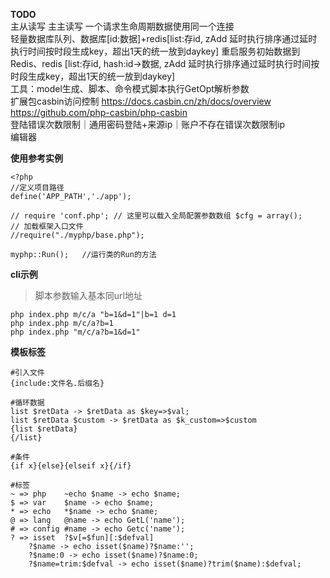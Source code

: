 **TODO**   
主从读写  主主读写  一个请求生命周期数据使用同一个连接   
轻量数据库队列、数据库[id:数据]+redis[list:存id, zAdd 延时执行排序通过延时执行时间按时段生成key，超出1天的统一放到daykey] 重启服务初始数据到Redis、redis [list:存id, hash:id->数据, zAdd 延时执行排序通过延时执行时间按时段生成key，超出1天的统一放到daykey]   
工具：model生成、脚本、命令模式脚本执行GetOpt解析参数    
扩展包casbin访问控制 https://docs.casbin.cn/zh/docs/overview 
https://github.com/php-casbin/php-casbin    
登陆错误次数限制｜通用密码登陆+来源ip｜账户不存在错误次数限制ip  
编辑器     

**使用参考实例**  
```
<?php
//定义项目路径
define('APP_PATH','./app');

// require 'conf.php'; // 这里可以载入全局配置参数数组 $cfg = array();
// 加载框架入口文件
//require("./myphp/base.php");

myphp::Run();	//运行类的Run的方法
```

**cli示例**   
>脚本参数输入基本同url地址  
```
php index.php m/c/a "b=1&d=1"|b=1 d=1  
php index.php m/c/a?b=1  
php index.php "m/c/a?b=1&d=1"  
```

**模板标签**    
```
#引入文件 
{include:文件名.后缀名}  

#循环数据    
list $retData -> $retData as $key=>$val;
list $retData $custom -> $retData as $k_custom=>$custom
{list $retData}
{/list}

#条件
{if x}{else}{elseif x}{/if}

#标签
~ => php    ~echo $name -> echo $name;
$ => var    $name -> echo $name;
* => echo   *$name -> echo $name;
@ => lang   @name -> echo GetL('name');
# => config #name -> echo Getc('name');
? => isset  ?$v[=$fun][:$defval]
    ?$name -> echo isset($name)?$name:'';
    ?$name:0 -> echo isset($name)?$name:0;
    ?$name=trim:$defval -> echo isset($name)?trim($name):$defval;
 
```